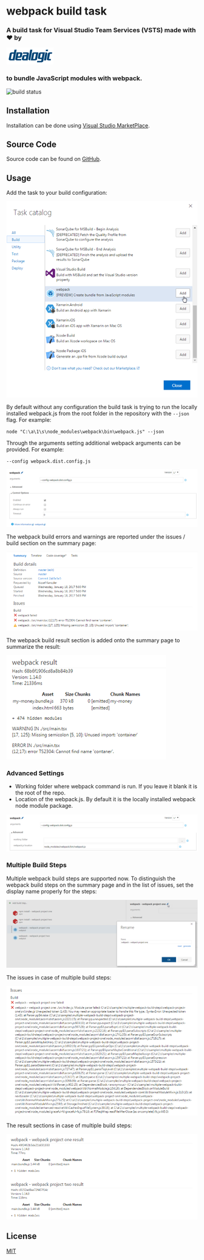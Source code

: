 # webpack build task

### A build task for Visual Studio Team Services (VSTS) made with ♥ by

[![dealogic logo](https://raw.githubusercontent.com/Dealogic/webpack-vsts-extension/master/dealogic-logo.png)](http://www.dealogic.com)

### to bundle JavaScript modules with webpack.

![build status](https://dealogic.visualstudio.com/DefaultCollection/_apis/public/build/definitions/4cd19643-db3a-4dcc-b481-76a7800dd64d/7871/badge)

## Installation

Installation can be done using [Visual Studio MarketPlace](https://marketplace.visualstudio.com/items?itemName=Dealogic.webpack-vsts-extension).

## Source Code

Source code can be found on [GitHub](https://github.com/Dealogic/webpack-vsts-extension).

## Usage

Add the task to your build configuration:

![Add webpack task](https://raw.githubusercontent.com/Dealogic/webpack-vsts-extension/master/screenshots/TaskCatalogPreview.png)

By default without any configuration the build task is trying to run the locally installed webpack.js from the root folder in the repository with the `--json` flag. For example:
```
node "C:\a\1\s\node_modules\webpack\bin\webpack.js" --json
```

Through the arguments setting additional webpack arguments can be provided. For example:
```
--config webpack.dist.config.js
```

![webpack arguments](https://raw.githubusercontent.com/Dealogic/webpack-vsts-extension/master/screenshots/WebpackArguments.png)

The webpack build errors and warnings are reported under the issues / build section on the summary page:

![webpack build issues](https://raw.githubusercontent.com/Dealogic/webpack-vsts-extension/master/screenshots/WebpackBuildIssues.png)

The webpack build result section is added onto the summary page to summarize the result:

![webpack build result](https://raw.githubusercontent.com/Dealogic/webpack-vsts-extension/master/screenshots/WebpackBuildResult.png)

### Advanced Settings

- Working folder where webpack command is run. If you leave it blank it is the root of the repo.
- Location of the webpack.js. By default it is the locally installed webpack node module package.

![Advanced settings](https://raw.githubusercontent.com/Dealogic/webpack-vsts-extension/master/screenshots/AdvancedSettings.png)

### Multiple Build Steps

Multiple webpack build steps are supported now. To distinguish the webpack build steps on the summary page
and in the list of issues, set the display name properly for the steps:

![Multiple setps with different name](https://raw.githubusercontent.com/Dealogic/webpack-vsts-extension/master/screenshots/MultipleStepsWithDifferentName.png)

The issues in case of multiple build steps:

![Issues section for multiple steps](https://raw.githubusercontent.com/Dealogic/webpack-vsts-extension/master/screenshots/IssuesForMultipleSteps.png)

The result sections in case of multiple build steps:

![Result sections for multiple steps](https://raw.githubusercontent.com/Dealogic/webpack-vsts-extension/master/screenshots/ResultSectionsForMultipleSteps.png)

## License

[MIT](https://github.com/Dealogic/webpack-vsts-extension/blob/master/LICENSE)
